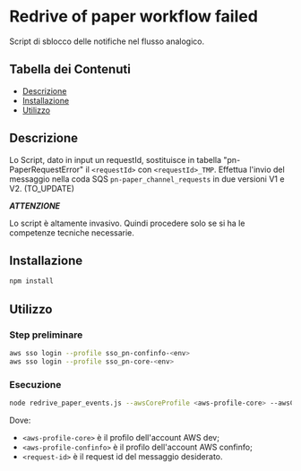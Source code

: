 # Redrive of paper workflow failed

Script di sblocco delle notifiche nel flusso analogico.

## Tabella dei Contenuti

- [Descrizione](#descrizione)
- [Installazione](#installazione)
- [Utilizzo](#utilizzo)

## Descrizione

Lo Script, dato in input un requestId, sostituisce in tabella "pn-PaperRequestError" il `<requestId>` con `<requestId>_TMP`.
Effettua l'invio del messaggio nella coda SQS `pn-paper_channel_requests` in due versioni V1 e V2. (TO_UPDATE)

***ATTENZIONE***

Lo script è altamente invasivo. Quindi procedere solo se si ha le competenze tecniche necessarie.

## Installazione

```bash
npm install
```

## Utilizzo
### Step preliminare

```bash
aws sso login --profile sso_pn-confinfo-<env>
aws sso login --profile sso_pn-core-<env>
```

### Esecuzione
```bash
node redrive_paper_events.js --awsCoreProfile <aws-profile-core> --awsConfinfoProfile <aws-profile-confinfo> --requestId <request-id>

```
Dove:
- `<aws-profile-core>` è il profilo dell'account AWS dev;
- `<aws-profile-confinfo>` è il profilo dell'account AWS confinfo;
- `<request-id>` è il request id del messaggio desiderato.